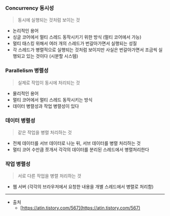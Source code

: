 ### Concurrency 동시성

> 동시에 실행되는 것처럼 보이는 것

- 논리적인 용어
- 싱글 코어에서 멀티 스레드 동작시키기 위한 방식 (멀티 코어에서 가능)
- 멀티 태스킹 위해서 여러 개의 스레드가 번갈아가면서 실행되는 성질
- 각 스레드가 병렬적으로 실행되는 것처럼 보이지만 사실은 번갈아가면서 조금씩 실행되고 있는 것이다 (시분할 시스템)

### Parallelism 병렬성

> 실제로 작업이 동시에 처리되는 것

- 물리적인 용어
- 멀티 코어에서 멀티 스레드 동작시키는 방식
- 데이터 병렬성과 작업 병렬성이 있다

### 데이터 병렬성

> 같은 작업을 병렬 처리하는 것

- 전체 데이터를 서브 데이터로 나눈 뒤, 서브 데이터를 병렬 처리하는 것
- 멀티 코어 수만큼 쪼개서 각각의 데이터를 분리된 스레드에서 병렬처리한다

### 작업 병렬성

> 서로 다른 작업을 병렬 처리하는 것

- 웹 서버 (각각의 브라우저에서 요청한 내용을 개별 스레드에서 병렬로 처리함)

---

- 출처
  - [https://atin.tistory.com/567](https://atin.tistory.com/567)
